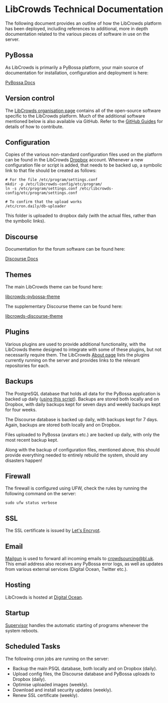 # LibCrowds Technical Documentation

The following document provides an outline of how the LibCrowds platform has
been deployed, including references to additional, more in depth documentation
related to the various pieces of software in use on the server.


## PyBossa

As LibCrowds is primarily a PyBossa platform, your main source of documentation
for installation, configuration and deployment is here:

[PyBossa Docs](http://docs.pybossa.com/en/latest/)


## Version control

The [LibCrowds organisation page](https://github.com/LibCrowds) contains all of
the open-source software specific to the LibCrowds platform. Much of the additional
software mentioned below is also available via GitHub. Refer to the
[GitHub Guides](https://guides.github.com/) for details of how to contribute.


## Configuration

Copies of the various non-standard configuration files used on the platform can
be found in the LibCrowds [Dropbox](https://www.dropbox.com/login) account.
Whenever a new configuration file or script is added, that needs to be backed up,
a symbolic link to that file should be created as follows:

```
# For the file /etc/program/settings.conf
mkdir -p /etc/libcrowds-config/etc/program/
ln -s /etc/program/settings.conf /etc/libcrowds-config/etc/program/settings.conf

# To confirm that the upload works
/etc/cron.daily/db-uploader
```

This folder is uploaded to dropbox daily (with the actual files, rather than
the symbolic links).


## Discourse

Documentation for the forum software can be found here:

[Discourse Docs](https://github.com/discourse/discourse/blob/master/docs)


## Themes

The main LibCrowds theme can be found here:

[libcrowds-pybossa-theme](https://github.com/LibCrowds/libcrowds-pybossa-theme)

The supplementary Discourse theme can be found here:

[libcrowds-discourse-theme](https://github.com/LibCrowds/libcrowds-discourse-theme)


## Plugins

Various plugins are used to provide additional functionality, with the LibCrowds theme
designed to integrate with some of these plugins, but not necessarily require them.
The LibCrowds [About page](http://www.libcrowds.com/about) lists the plugins
currently running on the server and provides links to the relevant repositories
for each.


## Backups

The PostgreSQL database that holds all data for the PyBossa application is backed
up daily ([using this script](https://github.com/alexandermendes/PSQL-Dropbox-Backups)).
Backups are stored both locally and on Dropbox, with daily backups kept for seven
days and weekly backups kept for four weeks.

The Discourse database is backed up daily, with backups kept for 7 days.
Again, backups are stored both locally and on Dropbox.

Files uploaded to PyBossa (avatars etc.) are backed up daily, with only the most
recent backup kept.

Along with the backup of configuration files, mentioned above, this should provide
everything needed to entirely rebuild the system, should any disasters happen!


## Firewall

The firewall is configured using UFW, check the rules by running the following
command on the server:

```
sudo ufw status verbose
```


## SSL

The SSL certificate is issued by [Let's Encrypt](https://letsencrypt.org/).


## Email

[Mailgun](https://www.mailgun.com/) is used to forward all incoming emails to
crowdsourcing@bl.uk. This email address also receives any PyBossa
error logs, as well as updates from various external services (Digital Ocean,
Twitter etc.).


## Hosting

LibCrowds is hosted at [Digital Ocean](https://www.digitalocean.com/).


## Startup

[Supervisor](http://supervisord.org/) handles the automatic starting of programs
whenever the system reboots.


## Scheduled Tasks

The following cron jobs are running on the server:

- Backup the main PSQL database, both locally and on Dropbox (daily).
- Upload config files, the Discourse database and PyBossa uploads to Dropbox (daily).
- Optimise uploaded images (weekly).
- Download and install security updates (weekly).
- Renew SSL certificate (weekly).
